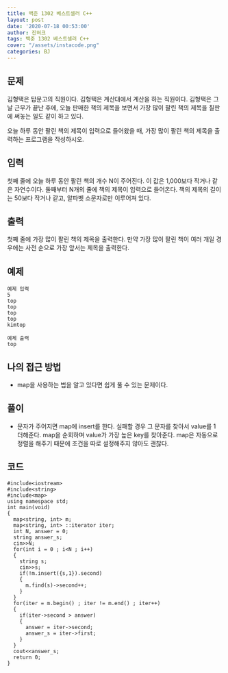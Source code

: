 ```yaml
---
title: 백준 1302 베스트셀러 C++
layout: post
date: '2020-07-18 00:53:00'
author: 진혀크
tags: 백준 1302 베스트셀러 C++
cover: "/assets/instacode.png"
categories: BJ
---
```


## 문제
김형택은 탑문고의 직원이다. 김형택은 계산대에서 계산을 하는 직원이다. 김형택은 그날 근무가 끝난 후에, 오늘 판매한 책의 제목을 보면서 가장 많이 팔린 책의 제목을 칠판에 써놓는 일도 같이 하고 있다.

오늘 하루 동안 팔린 책의 제목이 입력으로 들어왔을 때, 가장 많이 팔린 책의 제목을 출력하는 프로그램을 작성하시오.

## 입력
첫째 줄에 오늘 하루 동안 팔린 책의 개수 N이 주어진다. 이 값은 1,000보다 작거나 같은 자연수이다. 둘째부터 N개의 줄에 책의 제목이 입력으로 들어온다. 책의 제목의 길이는 50보다 작거나 같고, 알파벳 소문자로만 이루어져 있다.

## 출력
첫째 줄에 가장 많이 팔린 책의 제목을 출력한다. 만약 가장 많이 팔린 책이 여러 개일 경우에는 사전 순으로 가장 앞서는 제목을 출력한다.

## 예제


    예제 입력
    5
    top
    top
    top
    top
    kimtop

    예제 출력
    top

## 나의 접근 방법

* map을 사용하는 법을 알고 있다면 쉽게 풀 수 있는 문제이다.

## 풀이

* 문자가 주어지면 map에 insert를 한다. 실패할 경우 그 문자를 찾아서 value를 1 더해준다. map을 순회하며 value가 가장 높은 key를 찾아준다. map은 자동으로 정렬을 해주기 때문에 조건을 따로 설정해주지 않아도 괜찮다.

## 코드

    #include<iostream>
    #include<string>
    #include<map>
    using namespace std;
    int main(void)
    {
      map<string, int> m;
      map<string, int> ::iterator iter;
      int N, answer = 0;
      string answer_s;
      cin>>N;
      for(int i = 0 ; i<N ; i++)
      {
        string s;
        cin>>s;
        if(!m.insert({s,1}).second)
        {
          m.find(s)->second++;
        }
      }
      for(iter = m.begin() ; iter != m.end() ; iter++)
      {
        if(iter->second > answer)
        {
          answer = iter->second;
          answer_s = iter->first;
        }
      }
      cout<<answer_s;
      return 0;
    }
